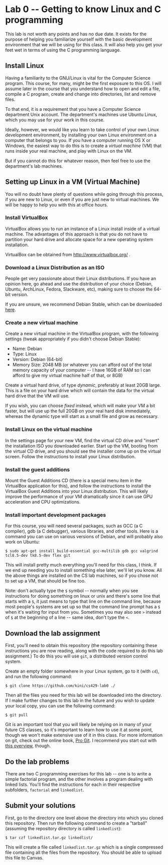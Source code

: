 # Lab 0 -- Getting to know Linux and C programming

This lab is not worth any points and has no due date.  It exists for
the purpose of helping you familiarize yourself with the basic
development environment that we will be using for this class.  It will
also help you get your feet wet in terms of using the C programming
language.

## Install Linux

Having a familiarity to the GNU/Linux is vital for the Computer
Science program.  This course, for many, might be the first exposure
to this OS.  I will assume later in the course that you understand how
to open and edit a file, compile a C program, create and change into
directories, list and remove files.

To that end, it is a requirement that you have a Computer Science
department Unix account.  The department's machines use Ubuntu Linux,
which you may use for your work in this course.

Ideally, however, we would like you learn to take control of your own
Linux development environment, by installing your own Linux
environment on a computer that belongs to you.  If you have a computer
running OS X or Windows, the easiest way to do this is to create a
*virtual machine* (VM) that runs inside your real machine, and play
with Linux on the VM.

But if you cannot do this for whatever reason, then feel free to use
the department's lab machines.

## Setting up Linux in a VM (Virtual Machine)

You will no doubt have plenty of questions while going through this
process, if you are new to Linux, or even if you are just new to
virtual machines.  We will be happy to help you with this at office
hours.

### Install VirtualBox

VirtualBox allows you to run an instance of a Linux install inside of
a virtual machine.  The advantages of this approach is that you do not
have to partition your hard drive and allocate space for a new
operating system installation.

VirtualBox can be obtained from http://www.virtualbox.org/ .

### Download a Linux Distribution as an ISO

People get very passionate about their Linux distributions.  If you
have an opinion here, go ahead and use the distribution of your choice
(Debian, Ubuntu, ArchLinux, Fedora, Slackware, etc), making sure to
choose the 64-bit version.

If you are unsure, we recommend Debian Stable, which can be downloaded
[here](https://www.debian.org/releases/stable/).

### Create a new virtual machine

Create a new virtual machine in the VirtualBox program, with the
following settings (tweak appropriately if you didn't choose Debian
Stable):

- Name: Debian
- Type: Linux
- Version: Debian (64-bit)
- Memory Size: 2048 MB (or whatever you can afford out of the total
  memory capacity of your computer -- I have 16GB of RAM so I can
  afford to give my virtual machine half of that, or 8GB)

Create a virtual hard drive, of type *dynamic*, preferably at least
20GB large.  This is a file on your hard drive which will contain the
data for the virtual hard drive that the VM will use.

If you wish, you can choose *fixed* instead, which will make your VM a
bit faster, but will use up the full 20GB on your real hard disk
immediately, whereas the dynamic type will start as a small file and
grow as necessary.

### Install Linux on the virtual machine

In the settings page for your new VM, find the virtual CD drive and
"insert" the installation ISO you downloaded earlier.  Start up the
VM, booting from the virtual CD drive, and you should see the
installer come up on the virtual screen.  Follow the instructions to
install your Linux distribution.

### Install the guest additions

Mount the Guest Additions CD (there is a special menu item in the
VirtualBox application for this), and follow the instructions to
install the VirtualBox Guest Additions into your Linux distribution.
This will likely improve the performance of your VM dramatically since
it can use GPU acceleration and CPU optimizations.

### Install important development packages

For this course, you will need several packages, such as GCC (a C
compiler), gdb (a C debugger), various libraries, and other tools.
Here is a command you can use on various versions of Debian, and will
probably also work on Ubuntu:

    $ sudo apt-get install build-essential gcc-multilib gdb gcc valgrind tcl8.5-dev tk8.5-dev flex git

This will install pretty much everything you'll need for this class, I
think.  If we end up needing you to install something else later,
we'll let you know.  All the above things are installed on the CS lab
machines, so if you chose not to set up a VM, that should be fine too.

Note: don't actually type the `$` symbol -- normally when you see
instructions for doing something on linux or unix and there's some
line that starts with a `$`, it just means to type that line on the
command line, because most people's systems are set up so that the
command line prompt has a `$` when it's waiting for input from you.
Sometimes you may also see `>` instead of `$` at the beginning of a
line -- same idea, don't type the `<`.

## Download the lab assignment

First, you'll need to obtain this repository (the repository
containing these instructions you are now reading, along with the code
required to do this lab assignment.)  To do this you will use `git`, a
distributed version control system.

Create an empty folder somewhere in your Linux system, go to it (with
`cd`), and run the following command:

    $ git clone https://github.com/kini/cs429-lab0 ./

Then all the files you need for this lab will be downloaded into the
directory.  If I make further changes to this lab in the future and
you wish to update your local copy, you can use the following command:

    $ git pull

Git is an important tool that you will likely be relying on in many of
your future CS classes, so it's important to learn how to use it at
some point, though we won't make extensive use of it in this class.
For more information on git, check out the online book,
[Pro Git](https://git-scm.com/book/).  I recommend you start out with
[this overview](http://gitolite.com/gcs.html), though.

## Do the lab problems

There are two C programming exercises for this lab -- one is to write
a simple factorial program, and the other involves a program dealing
with linked lists.  You'll find the instructions for each in their
respective subfolders, `factorial` and `linkedlist`.

## Submit your solutions

First, go to the directory one level above the directory into which
you cloned this repository.  Then run the following command to create
a "tarball" (assuming the repository directory is called
`linkedlist`):

    $ tar czf linkedlist.tar.gz linkedlist/

This will create a file called `linkedlist.tar.gz` which is a single
compressed file containing all the files from the repository.  You
should be able to upload this file to Canvas.

